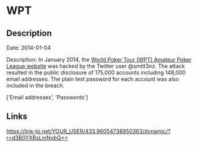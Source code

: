 # WPT

## Description

Date: 2014-01-04

Description:
In January 2014, the <a href="http://www.wptapl.com" target="_blank" rel="noopener">World Poker Tour (WPT) Amateur Poker League website</a> was hacked by the Twitter user @smitt3nz. The attack resulted in the public disclosure of 175,000 accounts including 148,000 email addresses. The plain text password for each account was also included in the breach.


['Email addresses', 'Passwords']

## Links

https://link-to.net/YOUR_USER/433.96054738950363/dynamic/?r=d3B0YXBsLmNvbQ==